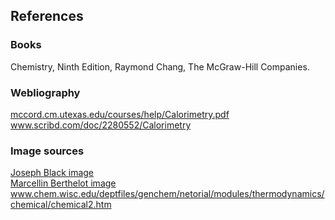 ## References 


### Books
Chemistry, Ninth Edition, Raymond Chang, The McGraw-Hill Companies.</p>


### Webliography
<a href="http://mccord.cm.utexas.edu/courses/help/Calorimetry.pdf" target="_blank">mccord.cm.utexas.edu/courses/help/Calorimetry.pdf</a><br>
<a href="https://www.scribd.com/doc/2280552/Calorimetry" target="_blank">www.scribd.com/doc/2280552/Calorimetry</a><br>
</p>


### Image sources
<a href="https://upload.wikimedia.org/wikipedia/commons/6/62/Joseph_Black_b1728.jpg" target="_blank">Joseph Black image</a><br>
<a href="https://en.wikipedia.org/wiki/Marcellin_Berthelot#/media/File:Marcellin_Berthelot.jpg" target="_blank">Marcellin Berthelot image</a><br>
<a href="http://www.chem.wisc.edu/deptfiles/genchem/netorial/modules/thermodynamics/chemical/chemical2.htm" target="_blank">www.chem.wisc.edu/deptfiles/genchem/netorial/modules/thermodynamics/chemical/chemical2.htm</a><br>

</p>
